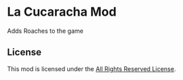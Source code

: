 # La Cucaracha Mod

Adds Roaches to the game

## License

This mod is licensed under the [All Rights Reserved License](./LICENSE.md).
